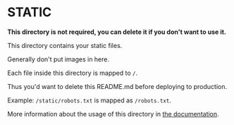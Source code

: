 # STATIC

**This directory is not required, you can delete it if you don't want to use it.**

This directory contains your static files.

Generally don't put images in here.

Each file inside this directory is mapped to `/`.

Thus you'd want to delete this README.md before deploying to production.

Example: `/static/robots.txt` is mapped as `/robots.txt`.

More information about the usage of this directory in [the documentation](https://nuxtjs.org/guide/assets#static).
